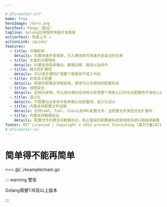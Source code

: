 ```yaml
---

# @formatter:off
home: true
heroImage: /hero.png
heroText: Pangu（盘古）
tagline: Golang应用程序快速开发框架
actionText: 快速上手 →
actionLink: /guide/
features:
  - title: 开箱即用
    details: 内置快速开发框架，引入模块即可快速开发自己的应用
  - title: 丰富的内置特性
    details: 内置支持版本输出、数据迁移、服务以及命令
  - title: 强大的扩展性
    details: 可以很方便的扩展整个框架而不侵入代码
  - title: 非常易于配置
    details: 框架的配置变得很容易，甚至可以无感知的配置系统
  - title: 线程安全
    details: 应用内单例，可以很方便的任何地方获得整个框架入口并作出配置而不用担心线程安全
  - title: 语义化
    details: 不需要记太多命令和参数以及配置项，语义化设计
  - title: 内置支持配置文件加载
    details: 支持Yaml、Toml、Json以及XML配置文件，且配置文件类型还在扩展中
  - title: 内置支持数据验证
    details: 配置文件内置支持数据验证，防止错误的配置被系统使用使系统问题越来越重
footer: MIT Licensed | Copyright © 2021-present Storezhang [蜀ICP备2021013439号-1](https://beian.miit.gov.cn/)
# @formatter:on
---
```


# 简单得不能再简单

<<< @/../example/main.go

::: warning 警告
<!--@formatter:off-->
Golang需要1.16及以上版本
<!--@formatter:on-->
:::
